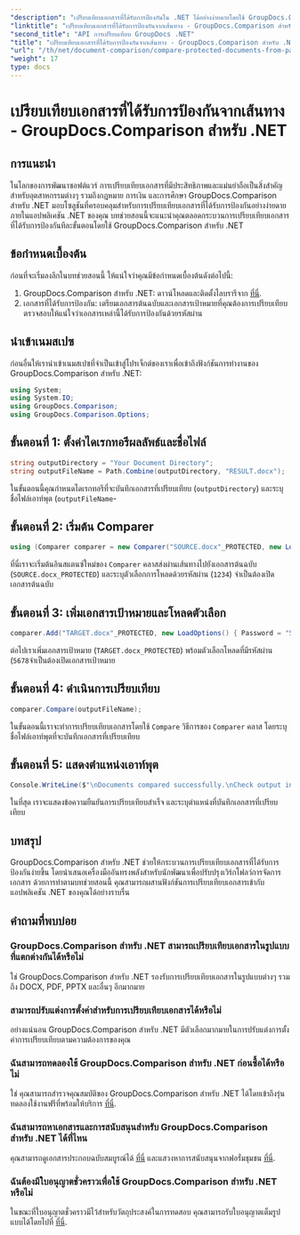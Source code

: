```yaml
---
"description": "เปรียบเทียบเอกสารที่ได้รับการป้องกันใน .NET ได้อย่างง่ายดายโดยใช้ GroupDocs.Comparison เพื่อการบูรณาการที่ราบรื่น ปรับปรุงเวิร์กโฟลว์การจัดการเอกสารของคุณ"
"linktitle": "เปรียบเทียบเอกสารที่ได้รับการป้องกันจากเส้นทาง - GroupDocs.Comparison สำหรับ .NET"
"second_title": "API การเปรียบเทียบ GroupDocs .NET"
"title": "เปรียบเทียบเอกสารที่ได้รับการป้องกันจากเส้นทาง - GroupDocs.Comparison สำหรับ .NET"
"url": "/th/net/document-comparison/compare-protected-documents-from-path/"
"weight": 17
type: docs
---
```

# เปรียบเทียบเอกสารที่ได้รับการป้องกันจากเส้นทาง - GroupDocs.Comparison สำหรับ .NET

## การแนะนำ
ในโลกของการพัฒนาซอฟต์แวร์ การเปรียบเทียบเอกสารที่มีประสิทธิภาพและแม่นยำถือเป็นสิ่งสำคัญสำหรับอุตสาหกรรมต่างๆ รวมถึงกฎหมาย การเงิน และการศึกษา GroupDocs.Comparison สำหรับ .NET มอบโซลูชันที่ครอบคลุมสำหรับการเปรียบเทียบเอกสารที่ได้รับการป้องกันอย่างง่ายดายภายในแอปพลิเคชัน .NET ของคุณ บทช่วยสอนนี้จะแนะนำคุณตลอดกระบวนการเปรียบเทียบเอกสารที่ได้รับการป้องกันทีละขั้นตอนโดยใช้ GroupDocs.Comparison สำหรับ .NET
## ข้อกำหนดเบื้องต้น
ก่อนที่จะเริ่มลงลึกในบทช่วยสอนนี้ ให้แน่ใจว่าคุณมีข้อกำหนดเบื้องต้นดังต่อไปนี้:
1. GroupDocs.Comparison สำหรับ .NET: ดาวน์โหลดและติดตั้งไลบรารีจาก [ที่นี่](https://releases-groupdocs.com/comparison/net/).
2. เอกสารที่ได้รับการป้องกัน: เตรียมเอกสารต้นฉบับและเอกสารเป้าหมายที่คุณต้องการเปรียบเทียบ ตรวจสอบให้แน่ใจว่าเอกสารเหล่านี้ได้รับการป้องกันด้วยรหัสผ่าน

## นำเข้าเนมสเปซ
ก่อนอื่นให้เรานำเข้าเนมสเปซที่จำเป็นเข้าสู่โปรเจ็กต์ของเราเพื่อเข้าถึงฟังก์ชันการทำงานของ GroupDocs.Comparison สำหรับ .NET:
```csharp
using System;
using System.IO;
using GroupDocs.Comparison;
using GroupDocs.Comparison.Options;
```

## ขั้นตอนที่ 1: ตั้งค่าไดเรกทอรีผลลัพธ์และชื่อไฟล์
```csharp
string outputDirectory = "Your Document Directory";
string outputFileName = Path.Combine(outputDirectory, "RESULT.docx");
```
ในขั้นตอนนี้คุณกำหนดไดเรกทอรีที่จะบันทึกเอกสารที่เปรียบเทียบ (`outputDirectory`) และระบุชื่อไฟล์เอาท์พุต (`outputFileName`-
## ขั้นตอนที่ 2: เริ่มต้น Comparer
```csharp
using (Comparer comparer = new Comparer("SOURCE.docx"_PROTECTED, new LoadOptions(){ Password = "1234" }))
```
ที่นี่เราจะเริ่มต้นอินสแตนซ์ใหม่ของ `Comparer` คลาสส่งผ่านเส้นทางไปยังเอกสารต้นฉบับ (`SOURCE.docx_PROTECTED`) และระบุตัวเลือกการโหลดด้วยรหัสผ่าน (`1234`) จำเป็นต้องเปิดเอกสารต้นฉบับ
## ขั้นตอนที่ 3: เพิ่มเอกสารเป้าหมายและโหลดตัวเลือก
```csharp
comparer.Add("TARGET.docx"_PROTECTED, new LoadOptions() { Password = "5678" });
```
ต่อไปเราเพิ่มเอกสารเป้าหมาย (`TARGET.docx_PROTECTED`) พร้อมตัวเลือกโหลดที่มีรหัสผ่าน (`5678`จำเป็นต้องเปิดเอกสารเป้าหมาย
## ขั้นตอนที่ 4: ดำเนินการเปรียบเทียบ
```csharp
comparer.Compare(outputFileName);
```
ในขั้นตอนนี้เราจะทำการเปรียบเทียบเอกสารโดยใช้ `Compare` วิธีการของ `Comparer` คลาส โดยระบุชื่อไฟล์เอาท์พุตที่จะบันทึกเอกสารที่เปรียบเทียบ
## ขั้นตอนที่ 5: แสดงตำแหน่งเอาท์พุต
```csharp
Console.WriteLine($"\nDocuments compared successfully.\nCheck output in {Directory.GetCurrentDirectory()}.");
```
ในที่สุด เราจะแสดงข้อความยืนยันการเปรียบเทียบสำเร็จ และระบุตำแหน่งที่บันทึกเอกสารที่เปรียบเทียบ

## บทสรุป
GroupDocs.Comparison สำหรับ .NET ช่วยให้กระบวนการเปรียบเทียบเอกสารที่ได้รับการป้องกันง่ายขึ้น โดยนำเสนอเครื่องมืออันทรงพลังสำหรับนักพัฒนาเพื่อปรับปรุงเวิร์กโฟลว์การจัดการเอกสาร ด้วยการทำตามบทช่วยสอนนี้ คุณสามารถผสานฟังก์ชันการเปรียบเทียบเอกสารเข้ากับแอปพลิเคชัน .NET ของคุณได้อย่างราบรื่น
## คำถามที่พบบ่อย
### GroupDocs.Comparison สำหรับ .NET สามารถเปรียบเทียบเอกสารในรูปแบบที่แตกต่างกันได้หรือไม่
ใช่ GroupDocs.Comparison สำหรับ .NET รองรับการเปรียบเทียบเอกสารในรูปแบบต่างๆ รวมถึง DOCX, PDF, PPTX และอื่นๆ อีกมากมาย
### สามารถปรับแต่งการตั้งค่าสำหรับการเปรียบเทียบเอกสารได้หรือไม่
อย่างแน่นอน GroupDocs.Comparison สำหรับ .NET มีตัวเลือกมากมายในการปรับแต่งการตั้งค่าการเปรียบเทียบตามความต้องการของคุณ
### ฉันสามารถทดลองใช้ GroupDocs.Comparison สำหรับ .NET ก่อนซื้อได้หรือไม่
ใช่ คุณสามารถสำรวจคุณสมบัติของ GroupDocs.Comparison สำหรับ .NET ได้โดยเข้าถึงรุ่นทดลองใช้งานฟรีที่พร้อมให้บริการ [ที่นี่](https://releases-groupdocs.com/).
### ฉันสามารถหาเอกสารและการสนับสนุนสำหรับ GroupDocs.Comparison สำหรับ .NET ได้ที่ไหน
คุณสามารถดูเอกสารประกอบฉบับสมบูรณ์ได้ [ที่นี่](https://tutorials.groupdocs.com/comparison/net/) และแสวงหาการสนับสนุนจากฟอรั่มชุมชน [ที่นี่](https://forum-groupdocs.com/c/comparison/12).
### ฉันต้องมีใบอนุญาตชั่วคราวเพื่อใช้ GroupDocs.Comparison สำหรับ .NET หรือไม่
ในขณะที่ใบอนุญาตชั่วคราวมีไว้สำหรับวัตถุประสงค์ในการทดสอบ คุณสามารถรับใบอนุญาตเต็มรูปแบบได้โดยไปที่ [ที่นี่](https://purchase-groupdocs.com/buy).